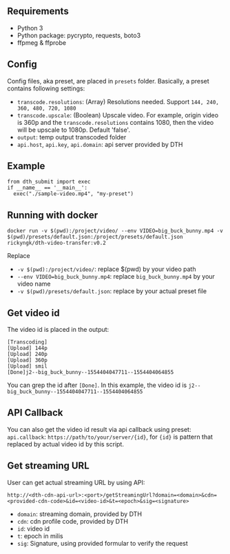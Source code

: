 ## Requirements
- Python 3
- Python package: pycrypto, requests, boto3
- ffpmeg & ffprobe

## Config

Config files, aka preset, are placed in `presets` folder. Basically, a preset contains following settings:

- `transcode.resolutions`: (Array) Resolutions needed. Support `144, 240, 360, 480, 720, 1080`
- `transcode.upscale`: (Boolean) Upscale video. For example, origin video is 360p and the `transcode.resolutions` contains 1080, then the video will be upscale to 1080p. Default 'false'.
- `output`: temp output transcoded folder
- `api.host`, `api.key`, `api.domain`: api server provided by DTH

## Example

```
from dth_submit import exec
if __name__ == '__main__':
  exec("./sample-video.mp4", "my-preset")

```

## Running with docker
```
docker run -v $(pwd):/project/video/ --env VIDEO=big_buck_bunny.mp4 -v $(pwd)/presets/default.json:/project/presets/default.json rickyngk/dth-video-transfer:v0.2
```

Replace 
- `-v $(pwd):/project/video/`: replace $(pwd) by your video path
- `--env VIDEO=big_buck_bunny.mp4`: replace `big_buck_bunny.mp4` by your video name
- `-v $(pwd)/presets/default.json`: replace by your actual preset file


## Get video id

The video id is placed in the output:
```
[Transcoding]
[Upload] 144p
[Upload] 240p
[Upload] 360p
[Upload] smil
[Done]j2--big_buck_bunny--1554404047711--1554404064855
```
You can grep the id after `[Done]`. In this example, the video id is `j2--big_buck_bunny--1554404047711--1554404064855`

## API Callback

You can also get the video id result via api callback using preset:
`api.callback`: `https://path/to/your/server/{id}`, for `{id}` is pattern that replaced by actual video id by this script.

## Get streaming URL

User can get actual streaming URL by using API:

```
http://<dth-cdn-api-url>:<port>/getStreamingUrl?domain=<domain>&cdn=<provided-cdn-code>&id=<video-id>&t=<epoch>&sig=<signature>
```

- `domain`: streaming domain, provided by DTH
- `cdn`: cdn profile code, provided by DTH
- `id`: video id
- `t`: epoch in milis
- `sig`: Signature, using provided formular to verify the request
